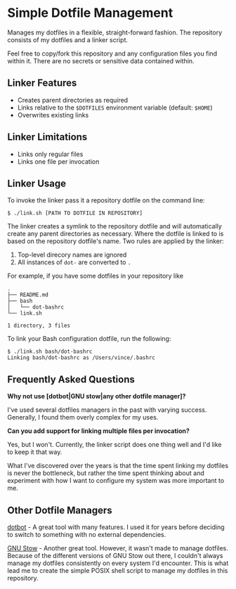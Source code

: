 # Simple Dotfile Management

Manages my dotfiles in a flexible, straight-forward fashion. The repository
consists of my dotfiles and a linker script.

Feel free to copy/fork this repository and any configuration files you find
within it. There are no secrets or sensitive data contained within.

## Linker Features

* Creates parent directories as required
* Links relative to the `$DOTFILES` environment variable (default: `$HOME`)
* Overwrites existing links

## Linker Limitations

* Links only regular files
* Links one file per invocation

## Linker Usage

To invoke the linker pass it a repository dotfile on the command line:

```shell
$ ./link.sh [PATH TO DOTFILE IN REPOSITORY]
```

The linker creates a symlink to the repository dotfile and will automatically
create any parent directories as necessary. Where the dotfile is linked to is
based on the repository dotfile's name. Two rules are applied by the linker:

1. Top-level direcory names are ignored
2. All instances of `dot-` are converted to `.`

For example, if you have some dotfiles in your repository like

```
.
├── README.md
├── bash
│   └── dot-bashrc
└── link.sh

1 directory, 3 files
```

To link your Bash configuration dotfile, run the following:

```shell
$ ./link.sh bash/dot-bashrc
Linking bash/dot-bashrc as /Users/vince/.bashrc
```

## Frequently Asked Questions

**Why not use [dotbot|GNU stow|any other dotfile manager]?**

I've used several dotfiles managers in the past with varying success.
Generally, I found them overly complex for my uses.

**Can you add support for linking multiple files per invocation?**

Yes, but I won't. Currently, the linker script does one thing well and I'd like
to keep it that way.

What I've discovered over the years is that the time spent linking my dotfiles
is never the bottleneck, but rather the time spent thinking about and
experiment with how I want to configure my system was more important to me.

## Other Dotfile Managers

[dotbot](https://github.com/anishathalye/dotbot) - A great tool with many
features. I used it for years before deciding to switch to something with no
external dependencies.

[GNU Stow](https://www.gnu.org/software/stow/) - Another great tool. However,
it wasn't made to manage dotfiles. Because of the different versions of GNU
Stow out there, I couldn't always manage my dotfiles consistently on every
system I'd encounter. This is what lead me to create the simple POSIX shell
script to manage my dotfiles in this repository.
